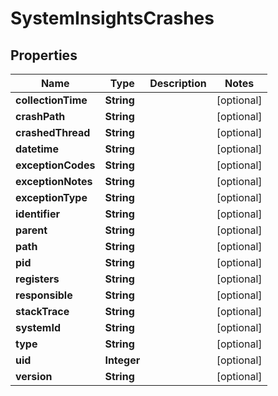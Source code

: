 # SystemInsightsCrashes

## Properties
Name | Type | Description | Notes
------------ | ------------- | ------------- | -------------
**collectionTime** | **String** |  |  [optional]
**crashPath** | **String** |  |  [optional]
**crashedThread** | **String** |  |  [optional]
**datetime** | **String** |  |  [optional]
**exceptionCodes** | **String** |  |  [optional]
**exceptionNotes** | **String** |  |  [optional]
**exceptionType** | **String** |  |  [optional]
**identifier** | **String** |  |  [optional]
**parent** | **String** |  |  [optional]
**path** | **String** |  |  [optional]
**pid** | **String** |  |  [optional]
**registers** | **String** |  |  [optional]
**responsible** | **String** |  |  [optional]
**stackTrace** | **String** |  |  [optional]
**systemId** | **String** |  |  [optional]
**type** | **String** |  |  [optional]
**uid** | **Integer** |  |  [optional]
**version** | **String** |  |  [optional]
